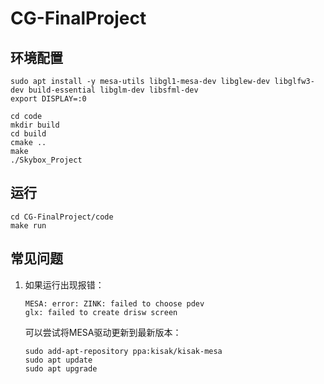 # CG-FinalProject

## 环境配置

```
sudo apt install -y mesa-utils libgl1-mesa-dev libglew-dev libglfw3-dev build-essential libglm-dev libsfml-dev
export DISPLAY=:0

cd code
mkdir build
cd build
cmake ..
make
./Skybox_Project
```

## 运行

```
cd CG-FinalProject/code
make run
```

## 常见问题

1. 如果运行出现报错：
    ```
    MESA: error: ZINK: failed to choose pdev
    glx: failed to create drisw screen
    ```

    可以尝试将MESA驱动更新到最新版本：
    ```
    sudo add-apt-repository ppa:kisak/kisak-mesa
    sudo apt update
    sudo apt upgrade
    ```